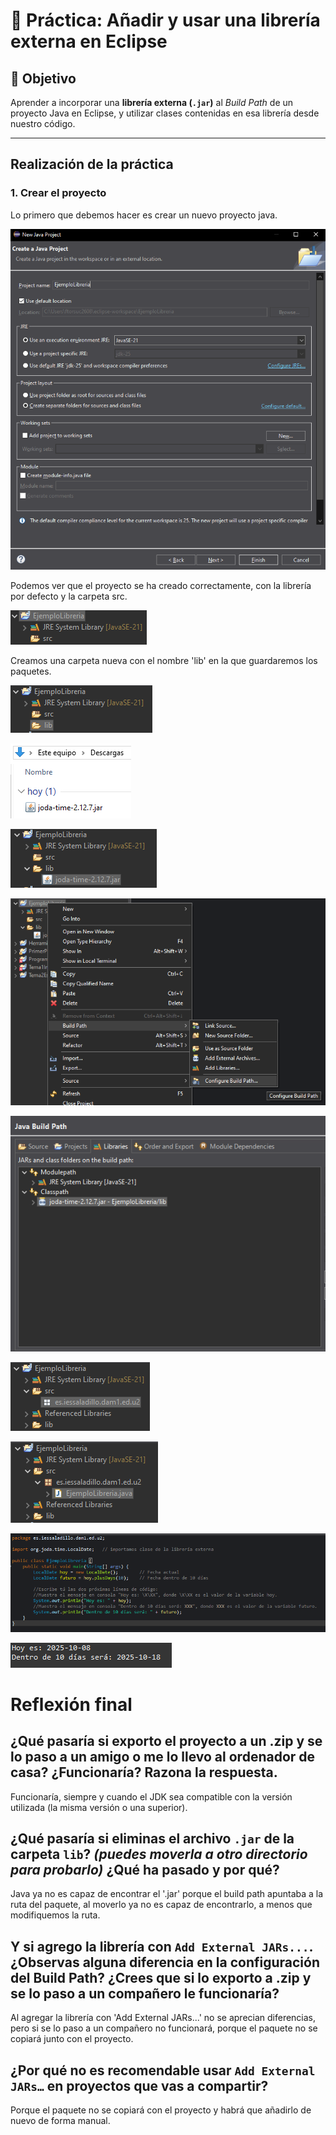 # 🧾 Práctica: **Añadir y usar una librería externa en Eclipse**

## 🎯 Objetivo

Aprender a incorporar una **librería externa (`.jar`)** al *Build Path* de un proyecto Java en Eclipse, y utilizar clases contenidas en esa librería desde nuestro código.

---

## Realización de la práctica

### **1. Crear el proyecto**

Lo primero que debemos hacer es crear un nuevo proyecto java.

![Creación del proyecto](../img/create_java_project.png)

Podemos ver que el proyecto se ha creado correctamente, con la librería por defecto y la carpeta src.

![Comprobación proyecto](../img/comprobacion_proyecto.png)

Creamos una carpeta nueva con el nombre 'lib' en la que guardaremos los paquetes.

![Creación carpeta lib](../img/carpeta_lib.png)

![Descarga del paquete](../img/joda_time.png)

![Copiar el paquete](../img/copy_joda_time.png)

![Ruta buildpath](../img/ruta_build_path.png)

![Terminar buildpath](../img/build_path_hecho.png)

![Creación paquete](../img/creacion_paquete.png)

![Creacion clase](../img/creacion_clase.png)

![Código](../img/code.png)

![Consola](../img/salida_consola.png)

# Reflexión final

## ¿Qué pasaría si exporto el proyecto a un .zip y se lo paso a un amigo o me lo llevo al ordenador de casa? ¿Funcionaría? Razona la respuesta.

  Funcionaría, siempre y cuando el JDK sea compatible con la versión utilizada (la misma versión o una superior).
  
## ¿Qué pasaría si eliminas el archivo `.jar` de la carpeta `lib`? *(puedes moverla a otro directorio para probarlo)* ¿Qué ha pasado y por qué?

  Java ya no es capaz de encontrar el '.jar' porque el build path apuntaba a la ruta del paquete, al moverlo ya no es capaz de encontrarlo, a menos que modifiquemos la ruta.

## Y si agrego la librería con `Add External JARs...`. ¿Observas alguna diferencia en la configuración del Build Path? ¿Crees que si lo exporto a .zip y se lo paso a un compañero le funcionaría?

  Al agregar la librería con 'Add External JARs...' no se aprecian diferencias, pero si se lo paso a un compañero no funcionará, porque el paquete no se copiará junto con el proyecto.

## ¿Por qué no es recomendable usar `Add External JARs…` en proyectos que vas a compartir?

  Porque el paquete no se copiará con el proyecto y habrá que añadirlo de nuevo de forma manual.
